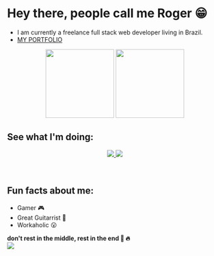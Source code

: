 # Hey there, people call me Roger :grin:
- I am currently a freelance full stack web developer living in Brazil.
- <a href="https://rogeralbuquerque.github.io/portfolio/"> MY PORTFOLIO </a>

<div align="center">
 <img height="160em" src="https://github-readme-stats-three-rho-95.vercel.app/api?username=RogerAlbuquerque&show_icons=true&theme=radical"/>
 <img height="160em" src="https://github-readme-stats-three-rho-95.vercel.app/api/top-langs/?theme=radical&layout=compact&username=RogerAlbuquerque&langs_count=7"/>
<!--  <img height="160em" src="https://github-readme-streak-stats.herokuapp.com/?user=RogerAlbuquerque&theme=radical&hide_border=false"/> -->
</div>

## See what I'm doing:
<div align="center"> 
 <a href="https://www.linkedin.com/in/roger-albuquerque" target="_blank">
  <img src="https://img.shields.io/badge/-LinkedIn-%230077B5?style=for-the-badge&logo=linkedin&logoColor=white">
 </a> 
 <a href="https://www.youtube.com/@rogeralbuquerque3/streams" target="_blank">
  <img src="https://img.shields.io/badge/-youtube-%23D00000?style=for-the-badge&logo=youtube&logoColor=white">
 </a> 
</div>
<br>
<br>

## Fun facts about me:
   - Gamer :video_game:
   - Great Guitarrist :guitar:
   - Workaholic :open_mouth:   
 
**don't rest in the middle, rest in the end :triumph: :fire:** <br>
<img align="center" src="https://profile-counter.glitch.me/RogerAlbuquerque/count.svg"/>
